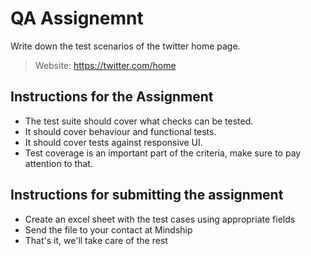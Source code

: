 # QA Assignemnt

Write down the test scenarios of the twitter home page.
>Website: https://twitter.com/home

## Instructions for the Assignment

- The test suite should cover what checks can be tested.
- It should cover behaviour and functional tests.
- It should cover tests against responsive UI.
- Test coverage is an important part of the criteria, make sure to pay attention to that.


## Instructions for submitting the assignment

- Create an excel sheet with the test cases using appropriate fields
- Send the file to your contact at Mindship
- That's it, we'll take care of the rest
